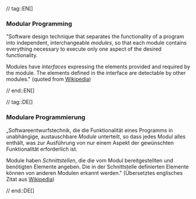 // tag::EN[]
### Modular Programming

"Software design technique that separates the functionality of a program into independent,
interchangeable _modules_, so that each module contains everything necessary to execute
only one aspect of the desired functionality.

  Modules have _interfaces_ expressing the elements provided and required by the module.
  The elements defined in the interface are detectable by other modules."
   (quoted from [Wikipedia](https://en.wikipedia.org/wiki/Modular_programming))



// end::EN[]

// tag::DE[]
### Modulare Programmierung

„Softwareentwurfstechnik, die die Funktionalität eines Programms in
unabhängige, austauschbare *Module* unterteilt, so dass jedes Modul
alles enthält, was zur Ausführung von nur einem Aspekt der gewünschten
Funktionalität erforderlich ist.

Module haben *Schnittstellen*, die die vom Modul bereitgestellten und
benötigten Elemente angeben. Die in der Schnittstelle definierten
Elemente können von anderen Modulen erkannt werden." (Übersetztes
englisches Zitat aus
[Wikipedia](https://en.wikipedia.org/wiki/Modular_programming))



// end::DE[]

